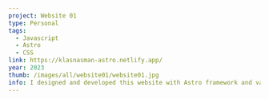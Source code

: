 ```yaml
---
project: Website 01
type: Personal
tags:
  - Javascript
  - Astro
  - CSS
link: https://klasnasman-astro.netlify.app/
year: 2023
thumb: /images/all/website01/website01.jpg
info: I designed and developed this website with Astro framework and vanilla JS.
---
```

